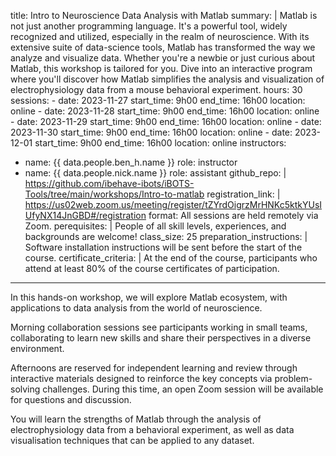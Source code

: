 title: Intro to Neuroscience Data Analysis with Matlab
summary: |
    Matlab is not just another programming language. It's a powerful tool, widely recognized and utilized, especially in the realm of neuroscience. With its extensive suite of data-science tools, Matlab has transformed the way we analyze and visualize data. Whether you're a newbie or just curious about Matlab, this workshop is tailored for you. Dive into an interactive program where you'll discover how Matlab simplifies the analysis and visualization of electrophysiology data from a mouse behavioral experiment.
hours: 30
sessions: 
    - date: 2023-11-27
      start_time: 9h00
      end_time: 16h00
      location: online
    - date: 2023-11-28
      start_time: 9h00
      end_time: 16h00
      location: online
    - date: 2023-11-29
      start_time: 9h00
      end_time: 16h00
      location: online
    - date: 2023-11-30
      start_time: 9h00
      end_time: 16h00
      location: online
    - date: 2023-12-01
      start_time: 9h00
      end_time: 16h00
      location: online
instructors:
  - name: {{ data.people.ben_h.name }}
    role: instructor
  - name: {{ data.people.nick.name }}
    role: assistant
github_repo:  |
    https://github.com/ibehave-ibots/iBOTS-Tools/tree/main/workshops/Intro-to-matlab
registration_link:  |
    https://us02web.zoom.us/meeting/register/tZYrdOigrzMrHNKc5ktkYUsIUfyNX14JnGBD#/registration
format: All sessions are held remotely via Zoom.
perequisites: |
    People of all skill levels, experiences, and backgrounds are welcome!
class_size: 25
preparation_instructions: |
    Software installation instructions will be sent before the start of the course.
certificate_criteria: | 
    At the end of the course, participants who attend at least 80% of the course certificates of participation.
--- 

In this hands-on workshop, we will explore Matlab ecosystem, with applications to data analysis from the world of neuroscience.

Morning collaboration sessions see participants working in small teams, collaborating to learn new skills and share their perspectives in a diverse environment.

Afternoons are reserved for independent learning and review through interactive materials designed to reinforce the key concepts via problem-solving challenges. During this time, an open Zoom session will be available for questions and discussion.

You will learn the strengths of Matlab through the analysis of electrophysiology data from a behavioral experiment, as well as data visualisation techniques that can be applied to any dataset.
